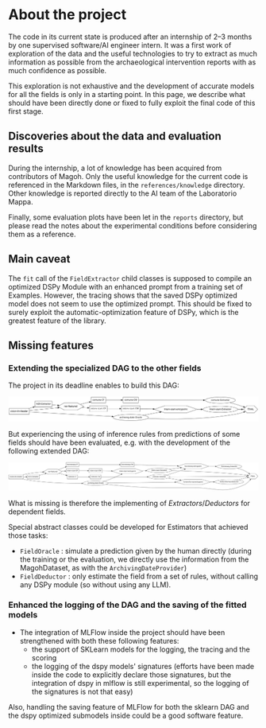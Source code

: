 # About the project

The code in its current state is produced after an internship of 2–3 months by
one supervised software/AI engineer intern. It was a first work of exploration
of the data and the useful technologies to try to extract as much
information as possible from the archaeological intervention reports with as
much confidence as possible.

This exploration is not exhaustive and the development of accurate models for
all the fields is only in a starting point. In this page, we describe what
should have been directly done or fixed to fully exploit the final code of this
first stage.

## Discoveries about the data and evaluation results

During the internship, a lot of knowledge has been acquired from contributors
of Magoh. Only the useful knowledge for the current code is referenced in the
Markdown files, in the `references/knowledge` directory. Other knowledge is
reported directly to the AI team of the Laboratorio Mappa.

Finally, some evaluation plots have been let in the `reports` directory, but
please read the notes about the experimental conditions before considering them
as a reference.

## Main caveat

The `fit` call of the `FieldExtractor` child classes is supposed to compile an
optimized DSPy Module with an enhanced prompt from a training set of Examples.
However, the tracing shows that the saved DSPy optimized model does not seem to
use the optimized prompt. This should be fixed to surely exploit the
automatic-optimization feature of DSPy, which is the greatest feature of the
library.

## Missing features

### Extending the specialized DAG to the other fields

The project in its deadline enables to build this DAG:

![initial_pipeline](./initial_dag.svg)

But experiencing the using of inference rules from predictions of some
fields should have been evaluated, e.g. with the development of the following
extended DAG:

![second_stage_pipeline](./2nd_stage_dag.svg)

What is missing is therefore the implementing of *Extractors*/*Deductors* for
dependent fields.

Special abstract classes could be developed for Estimators that achieved those
tasks:

- `FieldOracle` : simulate a prediction given by the human directly (during the
training or the evaluation, we directly use the information from the
MagohDataset, as with the `ArchivingDateProvider`)
- `FieldDeductor` : only estimate the field from a set of rules, without
calling any DSPy module (so without using any LLM).

### Enhanced the logging of the DAG and the saving of the fitted models

- The integration of MLFlow inside the project should have been strengthened
with both these following features:
  - the support of SKLearn models for the logging, the tracing and
  the scoring
  - the logging of the dspy models' signatures (efforts have been
  made inside the code to explicitly declare those signatures, but the
  integration of dspy in mlflow is still experimental, so the logging of the
  signatures is not that easy)

Also, handling the saving feature of MLFlow for both the sklearn DAG and the
dspy optimized submodels inside could be a good software feature.
